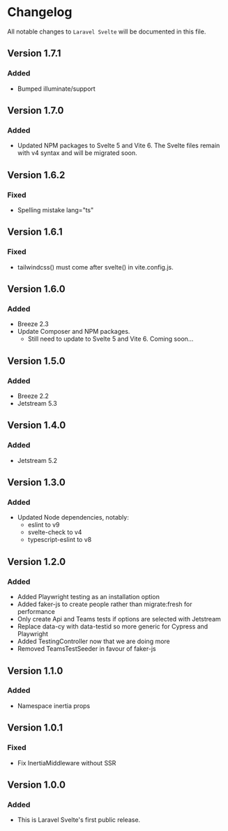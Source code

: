 # Changelog

All notable changes to `Laravel Svelte` will be documented in this file.

## Version 1.7.1

### Added

-   Bumped illuminate/support

## Version 1.7.0

### Added

-   Updated NPM packages to Svelte 5 and Vite 6. The Svelte files remain with v4 syntax and will be migrated soon.

## Version 1.6.2

### Fixed

-   Spelling mistake lang="ts"

## Version 1.6.1

### Fixed

-   tailwindcss() must come after svelte() in vite.config.js.

## Version 1.6.0

### Added
-   Breeze 2.3
-   Update Composer and NPM packages.
    -   Still need to update to Svelte 5 and Vite 6. Coming soon...

## Version 1.5.0

### Added
-   Breeze 2.2
-   Jetstream 5.3

## Version 1.4.0

### Added
-   Jetstream 5.2

## Version 1.3.0

### Added
-   Updated Node dependencies, notably:
    -   eslint to v9
    -   svelte-check to v4
    -   typescript-eslint to v8

## Version 1.2.0

### Added
-   Added Playwright testing as an installation option
-   Added faker-js to create people rather than migrate:fresh for performance
-   Only create Api and Teams tests if options are selected with Jetstream
-   Replace data-cy with data-testid so more generic for Cypress and Playwright
-   Added TestingController now that we are doing more
-   Removed TeamsTestSeeder in favour of faker-js

## Version 1.1.0

### Added
-   Namespace inertia props

## Version 1.0.1

### Fixed
-   Fix InertiaMiddleware without SSR

## Version 1.0.0

### Added
-   This is Laravel Svelte's first public release.
